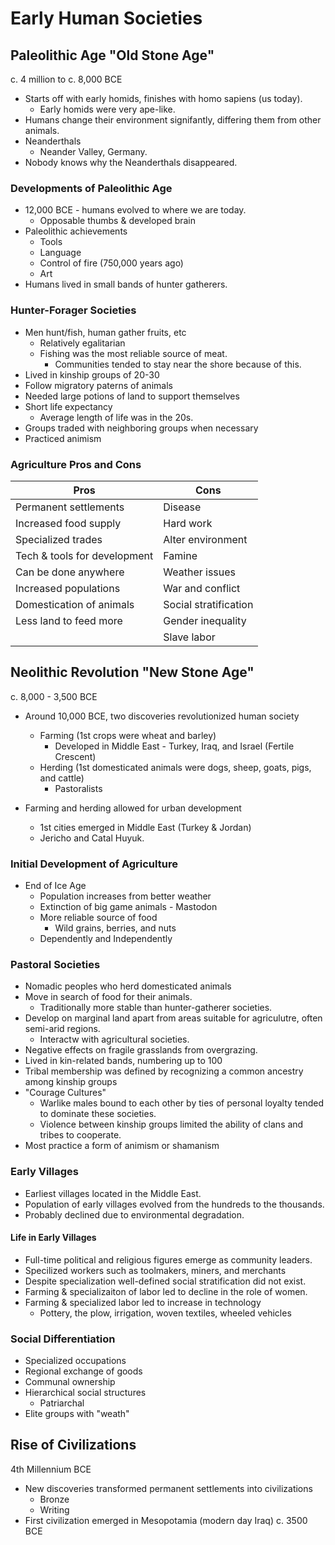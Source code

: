 # Early Human Societies

## Paleolithic Age "Old Stone Age"
c. 4 million to c. 8,000 BCE

* Starts off with early homids, finishes with homo sapiens (us today).
  * Early homids were very ape-like.
* Humans change their environment signifantly, differing them from other
  animals.
* Neanderthals
  * Neander Valley, Germany.
* Nobody knows why the Neanderthals disappeared.

### Developments of Paleolithic Age

* 12,000 BCE - humans evolved to where we are today.
  * Opposable thumbs & developed brain
* Paleolithic achievements
  * Tools
  * Language
  * Control of fire (750,000 years ago)
  * Art
* Humans lived in small bands of hunter gatherers.

### Hunter-Forager Societies

* Men hunt/fish, human gather fruits, etc
  * Relatively egalitarian
  * Fishing was the most reliable source of meat.
    * Communities tended to stay near the shore because of this.
* Lived in kinship groups of 20-30
* Follow migratory paterns of animals
* Needed large potions of land to support themselves
* Short life expectancy
  * Average length of life was in the 20s.
* Groups traded with neighboring groups when necessary
* Practiced animism

### Agriculture Pros and Cons

| Pros                           | Cons                           |
| ------------------------------ | ------------------------------ |
| Permanent settlements          | Disease                        |
| Increased food supply          | Hard work                      |
| Specialized trades             | Alter environment              |
| Tech & tools for development   | Famine                         |
| Can be done anywhere           | Weather issues                 |
| Increased populations          | War and conflict               |
| Domestication of animals       | Social stratification          |
| Less land to feed more         | Gender inequality              |
|                                | Slave labor                    |

## Neolithic Revolution "New Stone Age"
c. 8,000 - 3,500 BCE

* Around 10,000 BCE, two discoveries revolutionized human society
  * Farming (1st crops were wheat and barley)
    * Developed in Middle East - Turkey, Iraq, and Israel (Fertile Crescent)
  * Herding (1st domesticated animals were dogs, sheep, goats, pigs, and 
    cattle)
    * Pastoralists

* Farming and herding allowed for urban development
  * 1st cities emerged in Middle East (Turkey & Jordan)
  * Jericho and Catal Huyuk.

### Initial Development of Agriculture

* End of Ice Age
  * Population increases from better weather
  * Extinction of big game animals - Mastodon
  * More reliable source of food
    * Wild grains, berries, and nuts
  * Dependently and Independently

### Pastoral Societies

* Nomadic peoples who herd domesticated animals
* Move in search of food for their animals.
  * Traditionally more stable than hunter-gatherer societies.
* Develop on marginal land apart from areas suitable for agriculutre, often
  semi-arid regions.
  * Interactw with agricultural societies.
* Negative effects on fragile grasslands from overgrazing.
* Lived in kin-related bands, numbering up to 100
* Tribal membership was defined by recognizing a common ancestry among kinship
  groups
* "Courage Cultures"
  * Warlike males bound to each other by ties of personal loyalty tended to
    dominate these societies.
  * Violence between kinship groups limited the ability of clans and tribes
  to cooperate.
* Most practice a form of animism or shamanism

### Early Villages

* Earliest villages located in the Middle East.
* Population of early villages evolved from the hundreds to the thousands.
* Probably declined due to environmental degradation.

#### Life in Early Villages

* Full-time political and religious figures emerge as community leaders.
* Specilized workers such as toolmakers, miners, and merchants
* Despite specialization well-defined social stratification did not exist.
* Farming & specializaiton of labor led to decline in the role of women.
* Farming & specialized labor led to increase in technology
  * Pottery, the plow, irrigation, woven textiles, wheeled vehicles

### Social Differentiation

* Specialized occupations
* Regional exchange of goods
* Communal ownership
* Hierarchical social structures
  * Patriarchal
* Elite groups with "weath"

## Rise of Civilizations
4th Millennium BCE

* New discoveries transformed permanent settlements into civilizations
  * Bronze
  * Writing
* First civilization emerged in Mesopotamia (modern day Iraq) c. 3500 BCE
